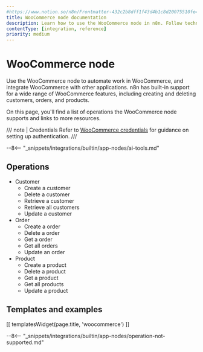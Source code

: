 ```yaml
---
#https://www.notion.so/n8n/Frontmatter-432c2b8dff1f43d4b1c8d20075510fe4
title: WooCommerce node documentation
description: Learn how to use the WooCommerce node in n8n. Follow technical documentation to integrate WooCommerce node into your workflows.
contentType: [integration, reference]
priority: medium
---
```


# WooCommerce node

Use the WooCommerce node to automate work in WooCommerce, and integrate WooCommerce with other applications. n8n has built-in support for a wide range of WooCommerce features, including creating and deleting customers, orders, and products. 

On this page, you'll find a list of operations the WooCommerce node supports and links to more resources.

/// note | Credentials
Refer to [WooCommerce credentials](/integrations/builtin/credentials/woocommerce.md) for guidance on setting up authentication. 
///

--8<-- "_snippets/integrations/builtin/app-nodes/ai-tools.md"

## Operations

* Customer
    * Create a customer
    * Delete a customer
    * Retrieve a customer
    * Retrieve all customers
    * Update a customer
* Order
    * Create a order
    * Delete a order
    * Get a order
    * Get all orders
    * Update an order
* Product
    * Create a product
    * Delete a product
    * Get a product
    * Get all products
    * Update a product

## Templates and examples

<!-- see https://www.notion.so/n8n/Pull-in-templates-for-the-integrations-pages-37c716837b804d30a33b47475f6e3780 -->
[[ templatesWidget(page.title, 'woocommerce') ]]

--8<-- "_snippets/integrations/builtin/app-nodes/operation-not-supported.md"

